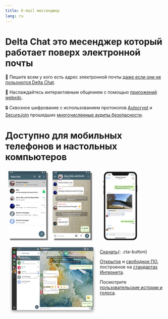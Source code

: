 ```yaml
---
title: E-mail мессенджер
lang: ru
---
```


# Delta Chat это месенджер который работает поверх электронной почты 

💬 Пишите всем у кого есть адрес электронной почты [даже если они не пользуются Delta Chat](https://www.youtube-nocookie.com/embed/8LbrGXKZN70).

🥳 Наслаждайтесь интерактивным общением с помощью [приложений webxdc](https://webxdc.org).

🔒 Сквозное шифрование с использованием протоколов [Autocrypt](https://autocrypt.org) и [SecureJoin](https://securejoin.delta.chat/en/latest/new.html) прошедших [многочисленные аудиты безопасности](https://delta.chat/en/2023-03-27-third-independent-security-audit). 

# Доступно для мобильных телефонов и настольных компьютеров


<div>
<a href="../assets/blog/screenshots/2019-12-17-delta-chat-google-play-release-chat-list-light.png">
<picture>
<source srcset="../assets/blog/screenshots/2019-12-17-delta-chat-google-play-release-chat-list-light-thumbnail.webp" type="image/webp" />
<source srcset="../assets/blog/screenshots/2019-12-17-delta-chat-google-play-release-chat-list-light-thumbnail.png" type="image/png" />
<img src="../assets/blog/screenshots/2019-12-17-delta-chat-google-play-release-chat-list-light-thumbnail.png" width="120" height="213" style="float: left; margin: 10px;display: block;box-shadow: 5px 5px 2px #777;" alt="A screenshot of Delta Chat on Android showing chat list" />
</picture>
</a>
</div>

<div>
<a href="../assets/blog/screenshots/2019-12-17-delta-chat-google-play-release-group-light.png">
<picture>
<source srcset="../assets/blog/screenshots/2019-12-17-delta-chat-google-play-release-group-light-thumbnail.webp" type="image/webp" />
<source srcset="../assets/blog/screenshots/2019-12-17-delta-chat-google-play-release-group-light-thumbnail.png" type="image/png" />
<img src="../assets/blog/screenshots/2019-12-17-delta-chat-google-play-release-group-light-thumbnail.png" width="120" height="213" style="float: left; margin: 10px;display: block;box-shadow: 5px 5px 2px #777;" alt="A screenshot of Delta Chat on Android showing a chat" />
</picture>
</a>
</div>

<div>
<a href="../assets/home/screenshots/desktop.png">
<picture>
<source srcset="../assets/home/screenshots/desktop-thumbnail.webp" type="image/webp" />
<source srcset="../assets/home/screenshots/desktop-thumbnail.png" type="image/png" />
<img src="../assets/home/screenshots/desktop-thumbnail.png" width="280" height="222" style="float:left; margin: 10px" alt="A screenshot of Delta Chat on desktop" />
</picture>
</a>
</div>

<div>
<a href="../assets/blog/screenshots/2020-01-09-delta-chat-iOS-weekend-group-chat.png">
<picture>
<source srcset="../assets/blog/screenshots/2020-01-09-delta-chat-iOS-weekend-group-chat-thumbnail.webp" type="image/webp" />
<source srcset="../assets/blog/screenshots/2020-01-09-delta-chat-iOS-weekend-group-chat-thumbnail.png" type="image/png" />
<img src="../assets/blog/screenshots/2020-01-09-delta-chat-iOS-weekend-group-chat-thumbnail.png" width="110" height="219" style="margin: 10px" alt="A screenshot of Delta Chat on iOS" />
</picture>
</a>
</div>

[Скачать](https://get.delta.chat){: .cta-button}

[Открытое](https://ru.wikipedia.org/wiki/Открытое_программное_обеспечение)
и [свободное ПО](https://ru.wikipedia.org/wiki/Свободное_программное_обеспечение), построеное на [стандартах Интернета](https://github.com/deltachat/deltachat-core-rust/blob/master/standards.md). 

Посмотрите [пользовательские истории и голоса](user-voices).
